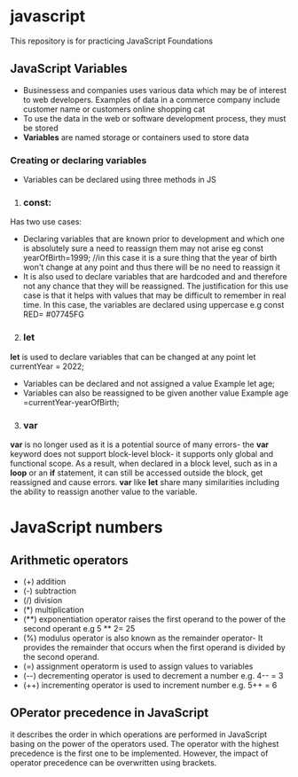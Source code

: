 # javascript
This repository is for practicing JavaScript Foundations
## JavaScript Variables
* Businessess and companies uses various data which may be of interest to web developers. Examples of data in a commerce company include customer name or customers online shopping cat
* To use the data in the web or software development process, they must be stored
* __Variables__ are named storage or containers used to store data
### Creating or declaring variables 
* Variables can be declared using three methods in JS
1. ### __const__: 
Has two use cases:
* Declaring variables that are known prior to development and which one is absolutely sure a need to reassign them may not arise eg const yearOfBirth=1999; //in this case it is a sure thing that the year of birth won't change at any point and thus there will be no need to reassign it
* It is also used to declare variables that are hardcoded and and therefore not any chance that they will be reassigned. The justification for this use case is that it helps with values that may be difficult to remember in real time. In this case, the variables are declared using uppercase e.g 
    const RED= #07745FG
2. ### __let__
__let__ is used to declare variables that can be changed at any point
    let currentYear = 2022;
* Variables can be declared and not assigned a value
Example 
    let age;
* Variables can also be reassigned to be given another value
Example 
    age =currentYear-yearOfBirth;
3. ### __var__
__var__ is no longer used as it is a potential source of many errors- the __var__ keyword does not support block-level block- it supports only global and functional scope. As a result, when declared in a block level, such as in a __loop__ or an __if__ statement, it can still be accessed outside the block, get reassigned and cause errors. __var__ like __let__ share many similarities including the ability to reassign another value to the variable.
# JavaScript numbers
## Arithmetic operators
* (+) addition
* (-) subtraction
* (/) division
* (*) multiplication
* (**) exponentiation operator raises the first operand to the power of the second operant e.g 5 ** 2= 25
* (%) modulus operator is also known as the remainder operator- It provides the remainder that occurs when the first operand is divided by the second operand.
* (=)  assignment operatorm is used to assign values to variables
* (--) decrementing operator is used to decrement a number e.g. 4-- = 3 
* (++) incrementing operator is used to increment number e.g. 5++ = 6

## OPerator precedence in JavaScript
it describes the order in which operations are performed in JavaScript basing on the power of the operators used. The operator with the highest precedence is the first one to be implemented. However, the impact of operator precedence can be overwritten using brackets.